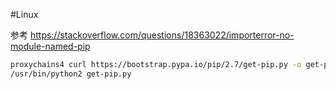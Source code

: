 #Linux 

参考 https://stackoverflow.com/questions/18363022/importerror-no-module-named-pip

```bash
proxychains4 curl https://bootstrap.pypa.io/pip/2.7/get-pip.py -o get-pip.py
/usr/bin/python2 get-pip.py
```